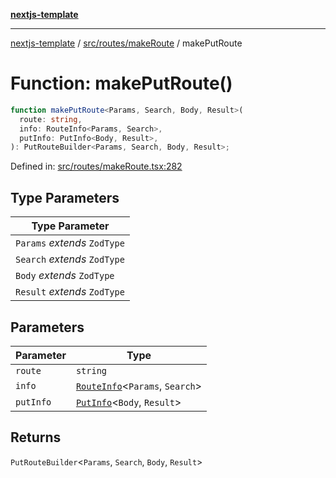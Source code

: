 [**nextjs-template**](../../../../README.md)

---

[nextjs-template](../../../../README.md) / [src/routes/makeRoute](../README.md) / makePutRoute

# Function: makePutRoute()

```ts
function makePutRoute<Params, Search, Body, Result>(
  route: string,
  info: RouteInfo<Params, Search>,
  putInfo: PutInfo<Body, Result>,
): PutRouteBuilder<Params, Search, Body, Result>;
```

Defined in: [src/routes/makeRoute.tsx:282](https://github.com/Its-Satyajit/nextjs-template/blob/main/src/routes/makeRoute.tsx#L282)

## Type Parameters

| Type Parameter               |
| ---------------------------- |
| `Params` _extends_ `ZodType` |
| `Search` _extends_ `ZodType` |
| `Body` _extends_ `ZodType`   |
| `Result` _extends_ `ZodType` |

## Parameters

| Parameter | Type                                                              |
| --------- | ----------------------------------------------------------------- |
| `route`   | `string`                                                          |
| `info`    | [`RouteInfo`](../type-aliases/RouteInfo.md)\<`Params`, `Search`\> |
| `putInfo` | [`PutInfo`](../type-aliases/PutInfo.md)\<`Body`, `Result`\>       |

## Returns

`PutRouteBuilder`\<`Params`, `Search`, `Body`, `Result`\>
